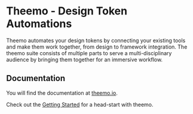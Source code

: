 # Theemo - Design Token Automations

Theemo automates your design tokens by connecting your existing tools and make them work together, from design to framework integration. The theemo suite consists of multiple parts to serve a multi-disciplinary audience by bringing them together for an immersive workflow.

## Documentation

You will find the documentation at [theemo.io](https://theemo.io).

Check out the [Getting Started](https://theemo.io/getting-started) for a
head-start with theemo.
